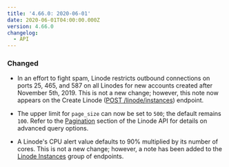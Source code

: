 ```yaml
---
title: '4.66.0: 2020-06-01'
date: 2020-06-01T04:00:00.000Z
version: 4.66.0
changelog:
  - API
---
```


### Changed

- In an effort to fight spam, Linode restricts outbound connections on ports 25, 465, and 587 on all Linodes for new accounts created after November 5th, 2019. This is not a new change; however, this note now appears on the Create Linode ([POST /linode/instances](/api/v4/linode-instances/#post)) endpoint.

- The upper limit for `page_size` can now be set to `500`; the default remains `100`. Refer to the [Pagination](/api/v4/#pagination) section of the Linode API for details on advanced query options.

- A Linode's CPU alert value defaults to 90% multiplied by its number of cores. This is not a new change; however, a note has been added to the [Linode Instances](/api/v4/linode-instances) group of endpoints.